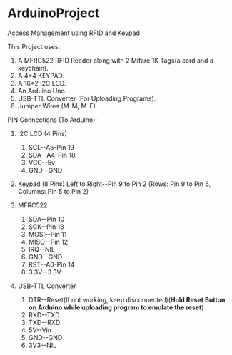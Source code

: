 # ArduinoProject
Access Management using RFID and Keypad

This Project uses:
1. A MFRC522 RFID Reader along with 2 Mifare 1K Tags(a card and a keychain).
2. A 4*4 KEYPAD.
3. A 16*2 I2C LCD. 
4. An Arduino Uno.
5. USB-TTL Converter (For Uploading Programs).
6. Jumper Wires (M-M, M-F).


PIN Connections (To Arduino):
1. I2C LCD (4 Pins)
     1. SCL--A5-Pin 19
     2. SDA--A4-Pin 18
     3. VCC--5v
     4. GND--GND

3. Keypad (8 Pins)
      Left to Right--Pin 9 to Pin 2  (Rows: Pin 9 to Pin 6, Columns: Pin 5 to Pin 2)

4. MFRC522
     1. SDA--Pin 10
     2. SCK--Pin 13
     3. MOSI--Pin 11
     4. MISO--Pin 12
     5. IRQ--NIL
     6. GND--GND
     7. RST--A0-Pin 14
     8. 3.3V--3.3V   

5. USB-TTL Converter
     1. DTR--Reset(If not working, keep disconnected)(**Hold Reset Button on Arduino while uploading program to emulate the reset**)
     2. RXD--TXD
     3. TXD--RXD
     4. 5V--Vin
     5. GND--GND
     6. 3V3--NIL
